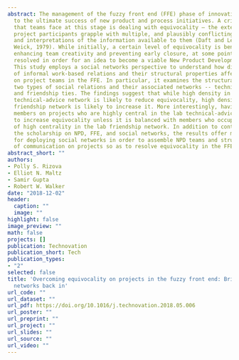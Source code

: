 ```yaml
---
abstract: The management of the fuzzy front end (FFE) phase of innovation is crucial
  to the ultimate success of new product and process initiatives. A critical challenge
  that teams face at this stage is dealing with equivocality – the extent to which
  project participants grapple with multiple, and plausibly conflicting, meanings
  and interpretations of the information available to them (Daft and Lengel, 1986;
  Weick, 1979). While initially, a certain level of equivocality is beneficial for
  enhancing team creativity and preventing early closure, at some point it must be
  resolved in order for an idea to become a viable New Product Development (NPD) project.
  This study employs a social networks perspective to understand how different types
  of informal work-based relations and their structural properties affect equivocality
  on project teams in the FFE. In particular, it examines the structural effects of
  two types of social relations and their associated networks -- technical-advice
  and friendship ties. The findings suggest that while high density in a projects
  technical-advice network is likely to reduce equivocality, high density in a projects
  friendship network is likely to increase it. More interestingly, having multiple
  members on projects who are highly central in the lab technical-advice network tends
  to increase equivocality unless it is balanced with members who occupy positions
  of high centrality in the lab friendship network. In addition to contributing to
  the scholarship on NPD, FFE, and social networks, the results offer managerial insights
  for deploying social networks in order to assemble NPD teams and structure the flows
  of communication on projects so as to resolve equivocality in the FFE.
abstract_short: ""
authors:
- Polly S. Rizova
- Elliot N. Maltz
- Samir Gupta
- Robert W. Walker
date: "2018-12-02"
header:
  caption: ""
  image: ""
highlight: false
image_preview: ""
math: false
projects: []
publication: Technovation
publication_short: Tech
publication_types:
- "2"
selected: false
title: 'Overcoming equivocality on projects in the fuzzy front end: Bringing social
  networks back in'
url_code: ""
url_dataset: ""
url_pdf: https://doi.org/10.1016/j.technovation.2018.05.006
url_poster: ""
url_preprint: ""
url_project: ""
url_slides: ""
url_source: ""
url_video: ""
---
```

